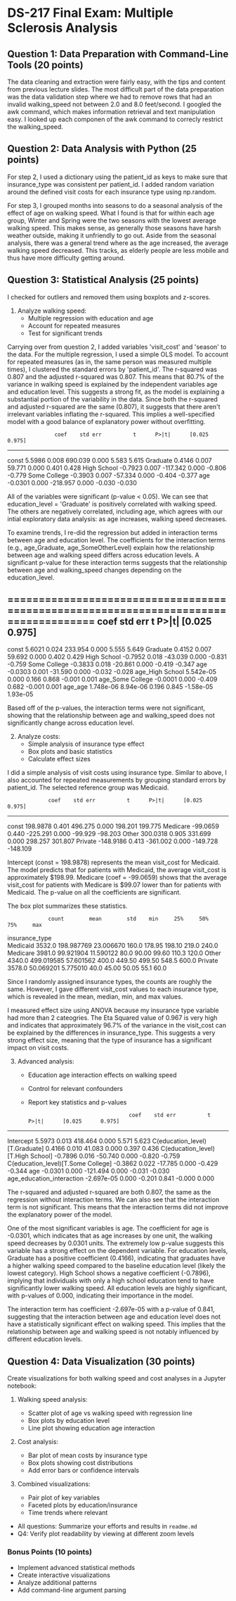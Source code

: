 # DS-217 Final Exam: Multiple Sclerosis Analysis

## Question 1: Data Preparation with Command-Line Tools (20 points)

The data cleaning and extraction were fairly easy, with the tips and content from previous lecture slides. The most difficult part of the data preparation was the data validation step where we had to remove rows that had an invalid walking_speed not between 2.0 and 8.0 feet/second. I googled the awk command, which makes information retrieval and text manipulation easy. I looked up each componen of the awk command to correcly restrict the walking_speed.
  
## Question 2: Data Analysis with Python (25 points)

For step 2, I used a dictionary using the patient_id as keys to make sure that insurance_type was consistent per patient_id. I added random variation around the defined visit costs for each insurance type using np.random.

For step 3, I grouped months into seasons to do a seasonal analysis of the effect of age on walking speed. What I found is that for within each age group, Winter and Spring were the two seasons with the lowest average walking speed. This makes sense, as generally those seasons have harsh weather outside, making it unfriendly to go out. Aside from the seasonal analysis, there was a general trend where as the age increased, the average walking speed decreased. This tracks, as elderly people are less mobile and thus have more difficulty getting around.
  
## Question 3: Statistical Analysis (25 points)

I checked for outliers and removed them using boxplots and z-scores.

1. Analyze walking speed:
   - Multiple regression with education and age
   - Account for repeated measures
   - Test for significant trends

Carrying over from question 2, I added variables 'visit_cost' and 'season' to the data. For the multiple regression, I used a simple OLS model. To account for repeated measures (as in, the same person was measured multiple times), I clustered the standard errors by 'patient_id'. The r-squared was 0.807 and the adjusted r-squared was 0.807. This means that 80.7% of the variance in walking speed is explained by the independent variables age and education level. This suggests a strong fit, as the model is explaining a substantial portion of the variability in the data. Since both the r-squared and adjusted r-squared are the same (0.807), it suggests that there aren't irrelevant variables inflating the r-squared. This implies a well-specified model with a good balance of explanatory power without overfitting. 

                   coef    std err          t      P>|t|      [0.025      0.975]
--------------------------------------------------------------------------------
const            5.5986      0.008    690.039      0.000       5.583       5.615
Graduate         0.4146      0.007     59.771      0.000       0.401       0.428
High School     -0.7923      0.007   -117.342      0.000      -0.806      -0.779
Some College    -0.3903      0.007    -57.334      0.000      -0.404      -0.377
age             -0.0301      0.000   -218.957      0.000      -0.030      -0.030

All of the variables were significant (p-value < 0.05). We can see that education_level = 'Graduate' is positively correlated with walking speed. The others are negatively correlated, including age, which agrees with our intial exploratory data analysis: as age increases, walking speed decreases.

To examine trends, I re-did the regression but added in interaction terms between age and education level. The coefficients for the interaction terms (e.g., age_Graduate, age_SomeOtherLevel) explain how the relationship between age and walking speed differs across education levels. A significant p-value for these interaction terms suggests that the relationship between age and walking_speed changes depending on the education_level.

====================================================================================
                       coef    std err          t      P>|t|      [0.025      0.975]
------------------------------------------------------------------------------------
const                5.6021      0.024    233.954      0.000       5.555       5.649
Graduate             0.4152      0.007     59.692      0.000       0.402       0.429
High School         -0.7952      0.018    -43.039      0.000      -0.831      -0.759
Some College        -0.3833      0.018    -20.861      0.000      -0.419      -0.347
age                 -0.0303      0.001    -31.590      0.000      -0.032      -0.028
age_High School   5.542e-05      0.000      0.166      0.868      -0.001       0.001
age_Some College    -0.0001      0.000     -0.409      0.682      -0.001       0.001
age_age           1.748e-06   8.94e-06      0.196      0.845   -1.58e-05    1.93e-05

Based off of the p-values, the interaction terms were not significant, showing that the relationship between age and walking_speed does not significantly change across education level.

2. Analyze costs:
   - Simple analysis of insurance type effect
   - Box plots and basic statistics
   - Calculate effect sizes

I did a simple analysis of visit costs using insurance type. Similar to above, I also accounted for repeated measurements by grouping standard errors by patient_id. The selected reference group was Medicaid.

                 coef    std err          t      P>|t|      [0.025      0.975]
------------------------------------------------------------------------------
const        198.9878      0.401    496.275      0.000     198.201     199.775
Medicare     -99.0659      0.440   -225.291      0.000     -99.929     -98.203
Other        300.0318      0.905    331.699      0.000     298.257     301.807
Private     -148.9186      0.413   -361.002      0.000    -149.728    -148.109

Intercept (const = 198.9878) represents the mean visit_cost for Medicaid. The model predicts that for patients with Medicaid, the average visit_cost is approximately $198.99. Medicare (coef = -99.0659) shows that the average visit_cost for patients with Medicare is $99.07 lower than for patients with Medicaid. The p-value on all the coefficients are significant.

The box plot summarizes these statistics.

                 count        mean        std    min     25%     50%    75%     max
insurance_type                                                                
Medicaid        3532.0  198.987769  23.006670  160.0  178.95  198.10  219.0   240.0
Medicare        3981.0   99.921904  11.590122   80.0   90.00   99.60  110.3   120.0
Other           4340.0  499.019585  57.601562  400.0  449.50  499.50  548.5   600.0
Private         3578.0   50.069201   5.775010   40.0   45.00   50.05   55.1    60.0

Since I randomly assigned insurance types, the counts are roughly the same. However, I gave different visit_cost values to each insurance type, which is revealed in the mean, median, min, and max values.

I measured effect size using ANOVA because my insurance type variable had more than 2 cateogries. The Eta Squared value of 0.967 is very high and indicates that approximately 96.7% of the variance in the visit_cost can be explained by the differences in insurance_type. This suggests a very strong effect size, meaning that the type of insurance has a significant impact on visit costs.

3. Advanced analysis:
   - Education age interaction effects on walking speed
   - Control for relevant confounders
   - Report key statistics and p-values

                                         coef    std err          t      P>|t|      [0.025      0.975]
------------------------------------------------------------------------------------------------------
Intercept                              5.5973      0.013    418.464      0.000       5.571       5.623
C(education_level)[T.Graduate]         0.4166      0.010     41.083      0.000       0.397       0.436
C(education_level)[T.High School]     -0.7896      0.016    -50.740      0.000      -0.820      -0.759
C(education_level)[T.Some College]    -0.3862      0.022    -17.785      0.000      -0.429      -0.344
age                                   -0.0301      0.000   -121.494      0.000      -0.031      -0.030
age_education_interaction          -2.697e-05      0.000     -0.201      0.841      -0.000       0.000

The r-squared and adjusted r-squared are both 0.807, the same as the regression without interaction terms. We can also see that the interaction term is not significant. This means that the interaction terms did not improve the explanatory power of the model. 

One of the most significant variables is age. The coefficient for age is -0.0301, which indicates that as age increases by one unit, the walking speed decreases by 0.0301 units. The extremely low p-value suggests this variable has a strong effect on the dependent variable. For education levels, Graduate has a positive coefficient (0.4166), indicating that graduates have a higher walking speed compared to the baseline education level (likely the lowest category). High School shows a negative coefficient (-0.7896), implying that individuals with only a high school education tend to have significantly lower walking speed. All education levels are highly significant, with p-values of 0.000, indicating their importance in the model.

The interaction term has coefficient -2.697e-05 with a p-value of 0.841, suggesting that the interaction between age and education level does not have a statistically significant effect on walking speed. This implies that the relationship between age and walking speed is not notably influenced by different education levels.
  
## Question 4: Data Visualization (30 points)

Create visualizations for both walking speed and cost analyses in a Jupyter notebook:

1. Walking speed analysis:
   - Scatter plot of age vs walking speed with regression line
   - Box plots by education level
   - Line plot showing education age interaction

2. Cost analysis:
   - Bar plot of mean costs by insurance type
   - Box plots showing cost distributions
   - Add error bars or confidence intervals

3. Combined visualizations:
   - Pair plot of key variables
   - Faceted plots by education/insurance
   - Time trends where relevant

- All questions: Summarize your efforts and results in `readme.md`
- Q4: Verify plot readability by viewing at different zoom levels
  
### Bonus Points (10 points)

- Implement advanced statistical methods
- Create interactive visualizations
- Analyze additional patterns
- Add command-line argument parsing
